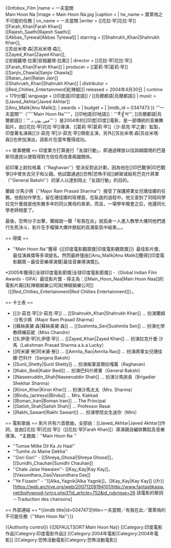 {{Infobox_Film 
|name          = 一夫當關 <br /> Main Hoon Na
|image          = Main Hoon Na.jpg 
|caption        = 
| tw_name        = 寶萊塢之不可能的任務
| cn_name        = 一夫當關
|writer         = [[花拉·罕|花拉·罕]]<br />[[Farah_Khan|Farah Khan]]<br />[[Rajesh_Saathi|Rajesh Saathi]]<br />[[Abbas_Tyrewal|Abbas Tyrewal]] |
  starring       = [[Shahrukh_Khan|Shahrukh Khan]],<br />[[苏丝米塔·森|苏丝米塔·森]],<br />[[Zayed_Khan|Zayed Khan]],<br />[[安姆麗塔·拉奧|安姆麗塔·拉奧]] |
  director       = [[花拉·罕|花拉·罕]]<br />[[Farah_Khan|Farah Khan]] |
  producer       = [[葛莉·罕|葛莉·罕]]<br />[[Sanjiv_Chawla|Sanjiv Chawla]]<br />[[Ratan_Jain|Ratan Jain]]<br />[[Shahrukh_Khan|Shahrukh Khan]] |
  distributor    = [[Red_Chillies_Entertainment|紅辣椒]]<!-- [[Eros_Labs|Eros Labs]] -->|
  released   =   2004年4月30日 |
  runtime        = 179分鐘|
  language = [[印度語|印度語]] / [[烏爾都語|烏爾都語]] | 
  music          = [[Javed_Akhtar|Javed Akhtar]]<br />[[Anu_Malik|Anu Malik]]; |
  awards         = |
  budget         = |
|imdb_id        = 0347473 
}}
'''一夫當關'''（'''''Main Hoon Na'''''，[[印地語|印地語]]：'''मैं हूँ ना''', [[烏爾都語|烏爾都語]]：'''میں ہوں نہ''' ）是2004年的[[印度|印度]]電影，是一部傳統的音樂舞蹈片。由[[花拉·罕|花拉·罕]]導演、[[葛莉·罕|葛莉·罕]]（沙·茹克·罕之妻）監製，印度著名演員[[沙·茹克·罕|沙·茹克·罕]]領銜主演，另外[[苏丝米塔·森|苏丝米塔·森]]也參加演出，該影片在當年獲得成功。

== 故事梗概 ==
印度軍方打算進行「友誼行動」，即通過釋放以往誤越國境的巴基斯坦邊民以便取得對方信任而改善兩國關係。

前印軍上尉拉格萬（''Raghavan''）堅決反對此計劃，因為他在[[印巴戰爭|印巴戰爭]]中曾失去兒子和父親。他試圖通過[[恐怖|恐怖手段]]綁架或殺死巴克什將軍（''General Bakshi''）的家人以達到阻止「友誼行動」的目的。

蘭姆·沙馬少將（''Major Ram Prasad Sharma''）接受了保護將軍女兒珊佳娜的任務。他假扮作學生，留在珊佳娜的班裡面，在臥底的過程中，他又查到了同班同學拉克什曼就是他失散多年的同父異母的弟弟，而且，一場學年晚會之后，他還同化學老師相愛了。

最後，恐怖分子出擊，蘭姆說一聲「有我在此」就孤身一人進入教學大樓同他們進行生死決斗，影片在手榴彈大爆炸掀起的高潮氣氛中結束。。。

== 得獎 ==
* ''Main Hoon Na''獲得《[[印度電影觀眾獎|印度電影觀眾獎]]》最佳影片獎、最佳演員獎等多項提名。然而最終僅由[[Anu_Malik|Anu Malik]]獲得[[印度電影觀眾－最佳音樂導演獎|最佳音樂導演獎]]。<!--[[Filmfare_Award|Filmfare Award]]s, among them ''Best Actor'', ''Best Comedian'', ''Best Supporting Actress'', ''Best Supporting Actor'', ''Best Director'', ''Best Villain'' and ''Best Film'', but ultimately, it only won one award: ''[[Filmfare_Best_Music_Director_Award|Filmfare Best Music Director Award]]'' for [[Anu_Malik|Anu Malik]].-->
 
*2005年獲得[[全球印度電影節獎|全球印度電影節獎]] -（Global Indian Film Awards - GIFA）最佳影片獎 - 得主為：[[Main_Hoon_Naa|Main Hoon Naa]]的電影片廠[[紅辣椒娛樂公司|紅辣椒娛樂公司]]（[[Red_Chillies_Entertainment|Red Chillies Entertainment]]）。

== 		卡士表 ==
* [[沙·茹克·罕|沙·茹克·罕]] ... [[Shahrukh_Khan|Shahrukh Khan]] ... 扮演蘭姆·沙馬少將（Major Ram Prasad Sharma）
* [[蘇絲美黛·森|蘇絲美黛·森]] ... [[Sushmita_Sen|Sushmita Sen]] ... 扮演化學教師蟬荻妮（Miss Chandni）
* [[扎伊德·罕|扎伊德·罕]] ... [[Zayed_Khan|Zayed Khan]] ... 扮演拉克什曼·沙馬（Lakshman Prasad Sharma a.k.a Lucky）
* [[阿米黛·勞|阿米黛·勞]] ... [[Amrita_Rao|Amrita Rao]] ... 扮演將軍女兒珊佳娜·巴科什（Sanjana Bakshi）
* [[Sunil_Shetty|Sunil Shetty]] ... 扮演叛軍首領拉嘎萬（Raghavan）
* [[Kabir_Bedi|Kabir Bedi]] ... 扮演巴科什將軍（General Bakshi）
* [[Naseeruddin_Shah|Naseeruddin Shah]] ... 扮演沙馬旅長（Brigadier Shekhar Sharma）
* [[Kiron_Kher|Kiron Kher]] ... 扮演沙馬太太（Mrs. Sharma）
* [[Bindu_(actress)|Bindu]] ... Mrs. Kakkad
* [[Boman_Irani|Boman Irani]] ... The Principal
* [[Satish_Shah|Satish Shah]] ... Professor Rasai
* [[Rakhi_Sawant|Rakhi Sawant]] .... 扮演學院女生迷你（Mini）
<!-- * [[Tabu_(actress)|Tabu]] ... Special Appearance -->

== 電影歌曲 ==
影片共有六首歌曲，全部由：[[Javed_Akhtar|Javed Akhtar]]作詞，並由[[花拉·罕|花拉·罕]]（[[花拉·罕|Farah Khan]]）導演親自編排舞蹈及音樂導演。
*主題曲：''Main Hoon Na '' 
* ''Tumse Milke Dil Ka Jo Haal''
* ''Tumhe Jo Maine Dekha''
* ''Gori Gori'' - [[Shreya_Ghosal|Shreya Ghosal]]，[[Sunidhi_Chauhan|Sunidhi Chauhan]]
* ''Chale Jaise Hawaien''- [[Kay_Kay|Kay Kay]]，[[Vasundhara_Das|Vasundhara Das]]
* ''Ye Fizaein'' - ''[[Alka_Yagnik|Alka Yagnik]]，[[Kay_Kay|Kay Kay]]
{{fr}} [https://web.archive.org/web/20071209194101/http://www.fantastikasia.net/bollywood-lyrics.php3?id_article=752&id_rubrique=26 該電影的歌詞－Traduction des chansons]

== 外部連結 ==
*{{imdb title|id=0347473|title=一夫當關╱有我在此╱寶萊塢的不可能任務（''Main Hoon Na''）}}

{{Authority control}}
{{DEFAULTSORT:Main Hoon Na}}
[[Category:印度電影作品|Category:印度電影作品]]
[[Category:2004年電影|Category:2004年電影]]
[[Category:恐怖活動電影|Category:恐怖活動電影]]